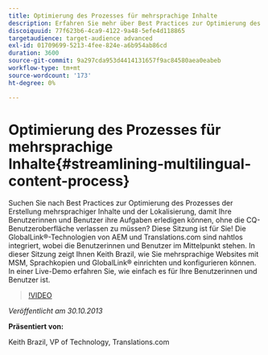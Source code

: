 ```yaml
---
title: Optimierung des Prozesses für mehrsprachige Inhalte
description: Erfahren Sie mehr über Best Practices zur Optimierung des Prozesses der Erstellung mehrsprachiger Inhalte und der Lokalisierung, damit Ihre Benutzerinnen und Benutzer ihre Aufgaben erledigen können, ohne die CQ-Benutzeroberfläche verlassen zu müssen. Die GlobalLink®-Technologien von AEM und Translations.com sind nahtlos integriert, wobei die Benutzerinnen und Benutzer im Mittelpunkt stehen. Keith Brazil zeigt Ihnen, wie Sie mehrsprachige Websites mit MSM, Sprachkopien und GlobalLink® einrichten und konfigurieren können. In einer Live-Demo erfahren Sie, wie einfach es für Ihre Benutzerinnen und Benutzer ist.
discoiquuid: 77f623b6-4ca9-4122-9a48-5efe4d118865
targetaudience: target-audience advanced
exl-id: 01709699-5213-4fee-824e-a6b954ab86cd
duration: 3600
source-git-commit: 9a297cda953d4414131657f9ac84580aea0eabeb
workflow-type: tm+mt
source-wordcount: '173'
ht-degree: 0%

---
```


# Optimierung des Prozesses für mehrsprachige Inhalte{#streamlining-multilingual-content-process}

Suchen Sie nach Best Practices zur Optimierung des Prozesses der Erstellung mehrsprachiger Inhalte und der Lokalisierung, damit Ihre Benutzerinnen und Benutzer ihre Aufgaben erledigen können, ohne die CQ-Benutzeroberfläche verlassen zu müssen? Diese Sitzung ist für Sie! Die GlobalLink®-Technologien von AEM und Translations.com sind nahtlos integriert, wobei die Benutzerinnen und Benutzer im Mittelpunkt stehen. In dieser Sitzung zeigt Ihnen Keith Brazil, wie Sie mehrsprachige Websites mit MSM, Sprachkopien und GlobalLink® einrichten und konfigurieren können. In einer Live-Demo erfahren Sie, wie einfach es für Ihre Benutzerinnen und Benutzer ist.

>[!VIDEO](https://video.tv.adobe.com/v/19569/?quality=9)

*Veröffentlicht am 30.10.2013*

**Präsentiert von:**

Keith Brazil, VP of Technology, Translations.com

<!--
[Get back to the Overview](https://helpx.adobe.com/experience-manager/kt/eseminars/gems/aem-index.html)
-->
